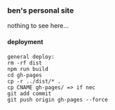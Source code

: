 ### ben's personal site

nothing to see here...

#### deployment

```
general deploy:
rm -rf dist
npm run build
cd gh-pages
cp -r ../dist/* .
cp CNAME gh-pages/ => if nec
git add commit
git push origin gh-pages --force
```